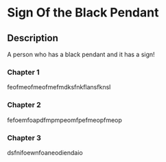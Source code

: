 # Sign Of the Black Pendant

## Description

A person who has a black pendant and it has a sign!

### Chapter 1
feofmeofmeofmefmdksfnkflansfknsl

### Chapter 2
fefoemfoapdfmpmpeomfpefmeopfmeop

### Chapter 3
dsfnifoewnfoaneodiendaio